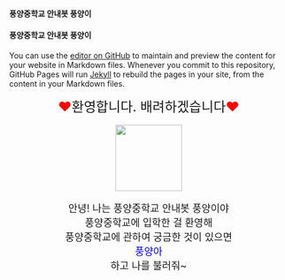 #### 풍양중학교 안내봇 풍양이
#### 풍양중학교 안내봇 풍양이
You can use the [editor on GitHub](https://github.com/choims8987/pyhelper/edit/gh-pages/index.md) to maintain and preview the content for your website in Markdown files.
Whenever you commit to this repository, GitHub Pages will run [Jekyll](https://jekyllrb.com/) to rebuild the pages in your site, from the content in your Markdown files.



<center><font size=5><font color="red">♥</font>환영합니다. 배려하겠습니다<font color="red">♥</font></font></center>
<br>
<center><img src="https://user-images.githubusercontent.com/80456991/118447827-3163cc00-b72c-11eb-81dc-14e0351dd393.png" width=120></center>
<br>
<center><font size=4>안녕! 나는 풍양중학교 안내봇 풍양이야 </font></center>
<center><font size=4> 풍양중학교에 입학한 걸 환영해</font></center>
<center><font size=4> 풍양중학교에 관하여 궁금한 것이 있으면 </font></center>
<center><font color=blue size=4> <bold>풍양아</bold></font></center>
<center><font size=4>하고 나를 불러줘~</font></center><br>



